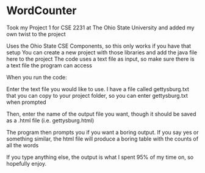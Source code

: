 # WordCounter
Took my Project 1 for CSE 2231 at The Ohio State University and added my own twist to the project

Uses the Ohio State CSE Components, so this only works if you have that setup
You can create a new project with those libraries and add the java file here to the project
The code uses a text file as input, so make sure there is a text file the program can access

When you run the code:

Enter the text file you would like to use. I have a file called gettysburg.txt that you can copy to
your project folder, so you can enter gettysburg.txt when prompted

Then, enter the name of the output file you want, though it should be saved as a .html file (i.e. gettysburg.html)

The program then prompts you if you want a boring output. If you say yes or something similar, the html file will
produce a boring table with the counts of all the words

If you type anything else, the output is what I spent 95% of my time on, so hopefully enjoy.
